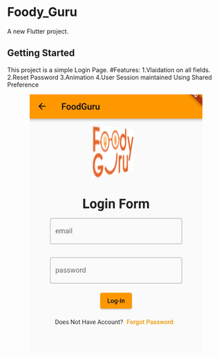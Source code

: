 # Foody_Guru

A new Flutter project.

## Getting Started

This project is a simple Login Page.
#Features:
1.Vlaidation on all fields. 
2.Reset Password
3.Animation
4.User Session maintained Using Shared Preference
<p align = "center">
  <img src="Images/IMG_20220526_204339.jpg" width="400" title="MAIN-PAGE">
</p>
